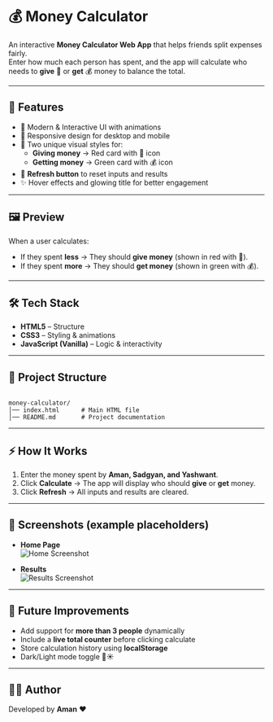 # 💰 Money Calculator

An interactive **Money Calculator Web App** that helps friends split expenses fairly.  
Enter how much each person has spent, and the app will calculate who needs to **give** 💸 or **get** 💰 money to balance the total.

---

## 🚀 Features

- 🎨 Modern & Interactive UI with animations  
- 📱 Responsive design for desktop and mobile  
- 💸 Two unique visual styles for:
  - **Giving money** → Red card with 💸 icon  
  - **Getting money** → Green card with 💰 icon  
- 🔄 **Refresh button** to reset inputs and results  
- ✨ Hover effects and glowing title for better engagement  

---

## 🖼️ Preview

When a user calculates:
- If they spent **less** → They should **give money** (shown in red with 💸).  
- If they spent **more** → They should **get money** (shown in green with 💰).  

---

## 🛠️ Tech Stack

- **HTML5** – Structure  
- **CSS3** – Styling & animations  
- **JavaScript (Vanilla)** – Logic & interactivity  

---

## 📂 Project Structure

```

money-calculator/
│── index.html      # Main HTML file
│── README.md       # Project documentation

```

---

## ⚡ How It Works

1. Enter the money spent by **Aman, Sadgyan, and Yashwant**.  
2. Click **Calculate** → The app will display who should **give** or **get** money.  
3. Click **Refresh** → All inputs and results are cleared.  

---

## 🎨 Screenshots (example placeholders)

- **Home Page**  
  ![Home Screenshot](https://via.placeholder.com/600x350.png?text=Money+Calculator+Home)

- **Results**  
  ![Results Screenshot](https://via.placeholder.com/600x350.png?text=Calculation+Results)

---

## 📌 Future Improvements

- Add support for **more than 3 people** dynamically  
- Include a **live total counter** before clicking calculate  
- Store calculation history using **localStorage**  
- Dark/Light mode toggle 🌙☀️  

---

## 👨‍💻 Author

Developed by **Aman** ❤️  
```

